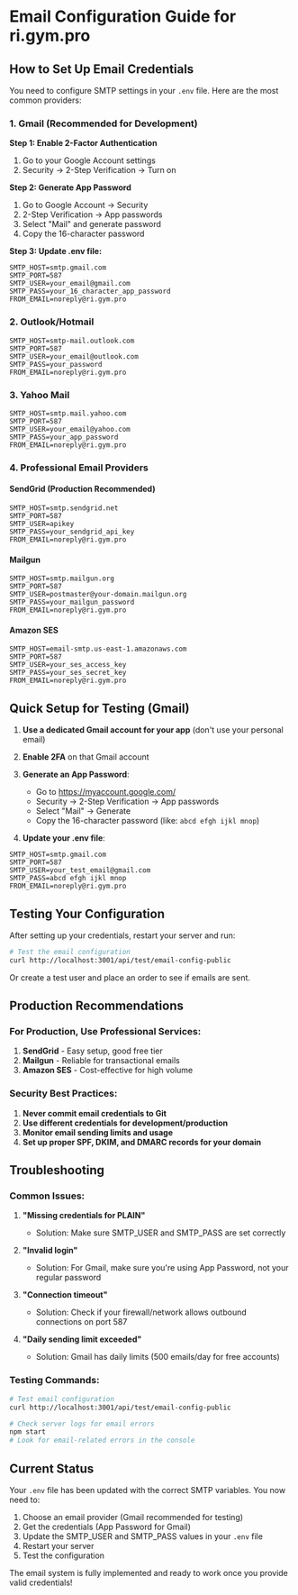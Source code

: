 # Email Configuration Guide for ri.gym.pro

## How to Set Up Email Credentials

You need to configure SMTP settings in your `.env` file. Here are the most common providers:

### 1. Gmail (Recommended for Development)

**Step 1: Enable 2-Factor Authentication**
1. Go to your Google Account settings
2. Security → 2-Step Verification → Turn on

**Step 2: Generate App Password**
1. Go to Google Account → Security
2. 2-Step Verification → App passwords
3. Select "Mail" and generate password
4. Copy the 16-character password

**Step 3: Update .env file:**
```env
SMTP_HOST=smtp.gmail.com
SMTP_PORT=587
SMTP_USER=your_email@gmail.com
SMTP_PASS=your_16_character_app_password
FROM_EMAIL=noreply@ri.gym.pro
```

### 2. Outlook/Hotmail

```env
SMTP_HOST=smtp-mail.outlook.com
SMTP_PORT=587
SMTP_USER=your_email@outlook.com
SMTP_PASS=your_password
FROM_EMAIL=noreply@ri.gym.pro
```

### 3. Yahoo Mail

```env
SMTP_HOST=smtp.mail.yahoo.com
SMTP_PORT=587
SMTP_USER=your_email@yahoo.com
SMTP_PASS=your_app_password
FROM_EMAIL=noreply@ri.gym.pro
```

### 4. Professional Email Providers

#### SendGrid (Production Recommended)
```env
SMTP_HOST=smtp.sendgrid.net
SMTP_PORT=587
SMTP_USER=apikey
SMTP_PASS=your_sendgrid_api_key
FROM_EMAIL=noreply@ri.gym.pro
```

#### Mailgun
```env
SMTP_HOST=smtp.mailgun.org
SMTP_PORT=587
SMTP_USER=postmaster@your-domain.mailgun.org
SMTP_PASS=your_mailgun_password
FROM_EMAIL=noreply@ri.gym.pro
```

#### Amazon SES
```env
SMTP_HOST=email-smtp.us-east-1.amazonaws.com
SMTP_PORT=587
SMTP_USER=your_ses_access_key
SMTP_PASS=your_ses_secret_key
FROM_EMAIL=noreply@ri.gym.pro
```

## Quick Setup for Testing (Gmail)

1. **Use a dedicated Gmail account for your app** (don't use your personal email)
2. **Enable 2FA** on that Gmail account
3. **Generate an App Password**:
   - Go to https://myaccount.google.com/
   - Security → 2-Step Verification → App passwords
   - Select "Mail" → Generate
   - Copy the 16-character password (like: `abcd efgh ijkl mnop`)

4. **Update your .env file**:
```env
SMTP_HOST=smtp.gmail.com
SMTP_PORT=587
SMTP_USER=your_test_email@gmail.com
SMTP_PASS=abcd efgh ijkl mnop
FROM_EMAIL=noreply@ri.gym.pro
```

## Testing Your Configuration

After setting up your credentials, restart your server and run:

```bash
# Test the email configuration
curl http://localhost:3001/api/test/email-config-public
```

Or create a test user and place an order to see if emails are sent.

## Production Recommendations

### For Production, Use Professional Services:

1. **SendGrid** - Easy setup, good free tier
2. **Mailgun** - Reliable for transactional emails
3. **Amazon SES** - Cost-effective for high volume

### Security Best Practices:

1. **Never commit email credentials to Git**
2. **Use different credentials for development/production**
3. **Monitor email sending limits and usage**
4. **Set up proper SPF, DKIM, and DMARC records for your domain**

## Troubleshooting

### Common Issues:

1. **"Missing credentials for PLAIN"**
   - Solution: Make sure SMTP_USER and SMTP_PASS are set correctly

2. **"Invalid login"**
   - Solution: For Gmail, make sure you're using App Password, not your regular password

3. **"Connection timeout"**
   - Solution: Check if your firewall/network allows outbound connections on port 587

4. **"Daily sending limit exceeded"**
   - Solution: Gmail has daily limits (500 emails/day for free accounts)

### Testing Commands:

```bash
# Test email configuration
curl http://localhost:3001/api/test/email-config-public

# Check server logs for email errors
npm start
# Look for email-related errors in the console
```

## Current Status

Your `.env` file has been updated with the correct SMTP variables. You now need to:

1. Choose an email provider (Gmail recommended for testing)
2. Get the credentials (App Password for Gmail)
3. Update the SMTP_USER and SMTP_PASS values in your `.env` file
4. Restart your server
5. Test the configuration

The email system is fully implemented and ready to work once you provide valid credentials!
